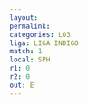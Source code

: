 ```yaml
---
layout: 
permalink: 
categories: LO3
liga: LIGA INDIGO
match: 1
local: SPH
r1: 0
r2: 0
out: E
---
```

